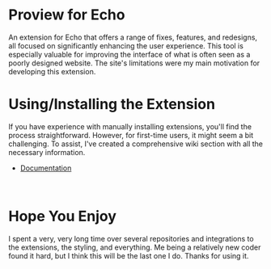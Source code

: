 # Proview for Echo
An extension for Echo that offers a range of fixes, features, and redesigns, all focused on significantly enhancing the user experience. This tool is especially valuable for improving the interface of what is often seen as a poorly designed website. The site's limitations were my main motivation for developing this extension.

# Using/Installing the Extension
If you have experience with manually installing extensions, you'll find the process straightforward. However, for first-time users, it might seem a bit challenging. To assist, I've created a comprehensive wiki section with all the necessary information.

* [Documentation](https://github.com/wo-r/proview-for-echo/wiki)

<br>

# Hope You Enjoy
I spent a very, very long time over several repositories and integrations to the extensions, the styling, and everything. Me being a relatively new coder found it hard, but I think this will be the last one I do. Thanks for using it.
